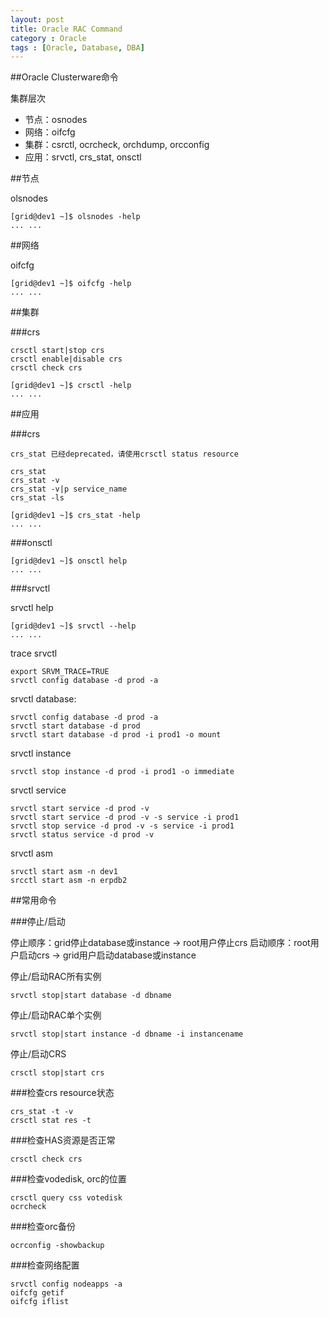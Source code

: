 ```yaml
---
layout: post
title: Oracle RAC Command
category : Oracle
tags : [Oracle, Database, DBA]
---
```


##Oracle Clusterware命令

集群层次

* 节点：osnodes
* 网络：oifcfg
* 集群：csrctl, ocrcheck, orchdump, orcconfig
* 应用：srvctl, crs_stat, onsctl

##节点

olsnodes

    [grid@dev1 ~]$ olsnodes -help
    ... ...

##网络

oifcfg

    [grid@dev1 ~]$ oifcfg -help
	... ...


##集群

###crs

	crsctl start|stop crs	
    crsctl enable|disable crs
	crsctl check crs
    
    [grid@dev1 ~]$ crsctl -help
	... ...

##应用

###crs

    crs_stat 已经deprecated，请使用crsctl status resource

	crs_stat
	crs_stat -v
	crs_stat -v|p service_name
	crs_stat -ls
    
    [grid@dev1 ~]$ crs_stat -help
	... ...

###onsctl
	
	[grid@dev1 ~]$ onsctl help
	... ...

###srvctl	

srvctl help	

	[grid@dev1 ~]$ srvctl --help
	... ...

trace srvctl

	export SRVM_TRACE=TRUE
	srvctl config database -d prod -a

srvctl database:	

 	srvctl config database -d prod -a		
	srvctl start database -d prod
	srvctl start database -d prod -i prod1 -o mount
	
srvctl	instance

	srvctl stop instance -d prod -i prod1 -o immediate
	
srvctl	service

	srvctl start service -d prod -v
	srvctl start service -d prod -v -s service -i prod1
	srvctl stop service -d prod -v -s service -i prod1
	srvctl status service -d prod -v
				
srvctl	asm	
	
	srvctl start asm -n dev1
	srcctl start asm -n erpdb2

    
##常用命令

###停止/启动

停止顺序：grid停止database或instance -> root用户停止crs
启动顺序：root用户启动crs -> grid用户启动database或instance

停止/启动RAC所有实例

    srvctl stop|start database -d dbname

停止/启动RAC单个实例

    srvctl stop|start instance -d dbname -i instancename
 
停止/启动CRS

    crsctl stop|start crs
    
###检查crs resource状态

    crs_stat -t -v
    crsctl stat res -t
    
###检查HAS资源是否正常

    crsctl check crs
    
###检查vodedisk, orc的位置

    crsctl query css votedisk
    ocrcheck
    
###检查orc备份

    ocrconfig -showbackup
    
###检查网络配置

    srvctl config nodeapps -a
    oifcfg getif
    oifcfg iflist